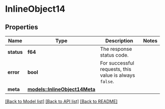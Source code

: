 # InlineObject14

## Properties

Name | Type | Description | Notes
------------ | ------------- | ------------- | -------------
**status** | **f64** | The response status code. | 
**error** | **bool** | For successful requests, this value is always `false`. | 
**meta** | [**models::InlineObject14Meta**](inline_object_14_meta.md) |  | 

[[Back to Model list]](../README.md#documentation-for-models) [[Back to API list]](../README.md#documentation-for-api-endpoints) [[Back to README]](../README.md)


